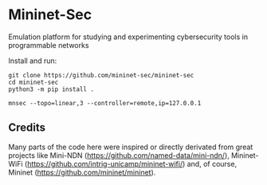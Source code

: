 # Mininet-Sec
Emulation platform for studying and experimenting cybersecurity tools in programmable networks

Install and run:
```
git clone https://github.com/mininet-sec/mininet-sec
cd mininet-sec
python3 -m pip install .

mnsec --topo=linear,3 --controller=remote,ip=127.0.0.1
```

## Credits

Many parts of the code here were inspired or directly derivated from great projects like
Mini-NDN (https://github.com/named-data/mini-ndn/), Mininet-WiFi 
(https://github.com/intrig-unicamp/mininet-wifi/) and, of course, Mininet
(https://github.com/mininet/mininet).
